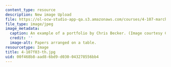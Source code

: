 ```yaml
---
content_type: resource
description: New image Upload
file: https://ol-ocw-studio-app-qa.s3.amazonaws.com/courses/4-107-march-portfolio-seminar-fall-2003/00f468b8aad86bd9d030043278556bb4_4-107f03-th.jpg
file_type: image/jpeg
image_metadata:
  caption: An example of a portfolio by Chris Becker. (Image courtesy Chris Becker.)
  credit: ''
  image-alt: Papers arranged on a table.
resourcetype: Image
title: 4-107f03-th.jpg
uid: 00f468b8-aad8-6bd9-d030-043278556bb4
---
```

